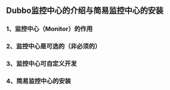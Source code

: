 ## Dubbo监控中心的介绍与简易监控中心的安装

### 1、监控中心（Monitor）的作用

### 2、监控中心是可选的（非必须的）

### 3、监控中心可自定义开发

### 4、简易监控中心的安装